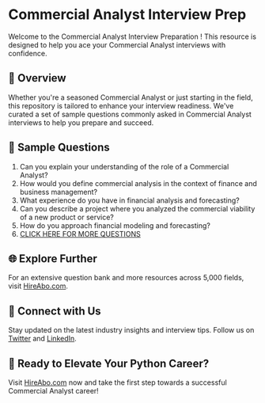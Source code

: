 # Commercial Analyst Interview Prep

Welcome to the Commercial Analyst Interview Preparation ! This resource is designed to help you ace your Commercial Analyst interviews with confidence.

## 🚀 Overview

Whether you're a seasoned Commercial Analyst or just starting in the field, this repository is tailored to enhance your interview readiness. We've curated a set of sample questions commonly asked in Commercial Analyst interviews to help you prepare and succeed.

## 📝 Sample Questions

1. Can you explain your understanding of the role of a Commercial Analyst?
2. How would you define commercial analysis in the context of finance and business management?
3. What experience do you have in financial analysis and forecasting?
4. Can you describe a project where you analyzed the commercial viability of a new product or service?
5. How do you approach financial modeling and forecasting?
6. [CLICK HERE FOR MORE QUESTIONS](https://hireabo.com/job/1_2_21/Commercial%20Analyst)

## 🌐 Explore Further

For an extensive question bank and more resources across 5,000 fields, visit [HireAbo.com](https://www.hireabo.com).

## 📱 Connect with Us

Stay updated on the latest industry insights and interview tips. Follow us on [Twitter](https://twitter.com/hireabo) and [LinkedIn](https://www.linkedin.com/in/hire-abo-3609972a8/).

## 🚀 Ready to Elevate Your Python Career?

Visit [HireAbo.com](https://www.hireabo.com) now and take the first step towards a successful Commercial Analyst career!